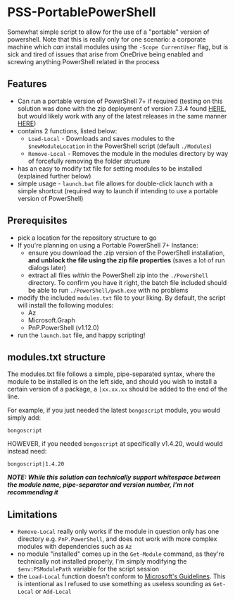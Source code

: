 # PSS-PortablePowerShell
Somewhat simple script to allow for the use of a "portable" version of powershell. Note that this is really only for one scenario: a corporate machine which *can* install modules using the ```-Scope CurrentUser``` flag, but is sick and tired of issues that arise from OneDrive being enabled and screwing anything PowerShell related in the process

## Features
- Can run a portable version of PowerShell 7+ if required (testing on this solution was done with the zip deployment of version 7.3.4 found [HERE](https://github.com/PowerShell/PowerShell/releases/download/v7.3.4/PowerShell-7.3.4-win-x64.zip), but would likely work with any of the latest releases in the same manner [HERE](https://aka.ms/powershell-release?tag=stable))
- contains 2 functions, listed below:
    - ```Load-Local``` - Downloads and saves modules to the ```$newModuleLocation``` in the PowerShell script (default ```./Modules```)
    - ```Remove-Local``` - Removes the module in the modules directory by way of forcefully removing the folder structure
- has an easy to modify txt file for setting modules to be installed (explained further below)
- simple usage - ```launch.bat``` file allows for double-click launch with a simple shortcut (required way to launch if intending to use a portable version of PowerShell)

## Prerequisites
- pick a location for the repository structure to go
- If you're planning on using a Portable PowerShell 7+ Instance:
    - ensure you download the .zip version of the PowerShell installation, **and unblock the file using the zip file properties** (saves a lot of run dialogs later)
    - extract all files *within* the  PowerShell zip into the ```./PowerShell``` directory. To confirm you have it right, the batch file included should be able to run ```./PowerShell/pwsh.exe``` with no problems
- modify the included ```modules.txt``` file to your liking. By default, the script will install the following modules:
    - Az
    - Microsoft.Graph
    - PnP.PowerShell (v1.12.0)
- run the ```launch.bat``` file, and happy scripting!

## modules.txt structure
The modules.txt file follows a simple, pipe-separated syntax, where the module to be installed is on the left side, and should you wish to install a certain version of a package, a ```|xx.xx.xx``` should be added to the end of the line.

For example, if you just needed the latest ```bongoscript``` module, you would simply add:
```
bongoscript
```
HOWEVER, if you needed ```bongoscript``` at specifically v1.4.20, would would instead need:
```
bongoscript|1.4.20
```

***NOTE: While this solution can technically support whitespace between the module name, pipe-separator and version number, I'm not recommending it***

## Limitations
- ```Remove-Local``` really only works if the module in question only has one directory e.g. ```PnP.PowerShell```, and does not work with more complex modules with dependencies such as ```Az```
- no module "installed" comes up in the ```Get-Module``` command, as they're technically not installed properly, I'm simply modifying the ```$env:PSModulePath``` variable for the script session
- the ```Load-Local``` function doesn't conform to [Microsoft's Guidelines](https://learn.microsoft.com/en-us/powershell/scripting/developer/cmdlet/approved-verbs-for-windows-powershell-commands). This is intentional as I refused to use something as useless sounding as ```Get-Local``` or ```Add-Local```